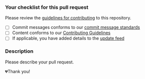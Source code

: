 ### Your checklist for this pull request

Please review the [guidelines for contributing](https://github.com/auth0/docs#contributing) to this repository.

- [ ] Commit messages conforms to our [commit message standards](https://github.com/auth0/docs#commit-messages)
- [ ] Content conforms to our [Contributing Guidelines](https://github.com/auth0/docs#contributing-guidelines)
- [ ] If applicable, you have added details to the [update feed](https://github.com/auth0/docs/tree/master/updates) 

### Description

Please describe your pull request.

💔Thank you!